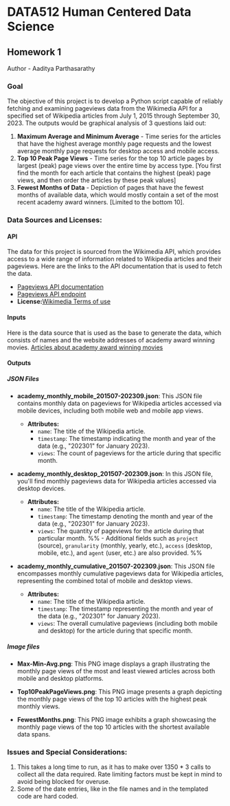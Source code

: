 # DATA512 Human Centered Data Science

## Homework 1
Author - Aaditya Parthasarathy

### Goal 

The objective of this project is to develop a Python script capable of reliably fetching and examining pageviews data from the Wikimedia API for a specified set of Wikipedia articles from July 1, 2015 through September 30, 2023. The outputs would be graphical analysis of 3 questions laid out:

1. **Maximum Average and Minimum Average** - Time series for the articles that have the highest average monthly page requests and the lowest average monthly page requests for desktop access and mobile access.
2. **Top 10 Peak Page Views** - Time series for the top 10 article pages by largest (peak) page views over the entire time by access type. [You first find the month for each article that contains the highest (peak) page views, and then order the articles by these peak values]
3. **Fewest Months of Data** - Depiction of pages that have the fewest months of available data, which would mostly contain a set of the most recent academy award winners. [Limited to the bottom 10].

### Data Sources and Licenses:

#### API
The data for this project is sourced from the Wikimedia API, which provides access to a wide range of information related to Wikipedia articles and their pageviews. Here are the links to the API documentation that is used to fetch the data.
- [Pageviews API documentation](https://wikitech.wikimedia.org/wiki/Analytics/AQS/Pageviews)
- [Pageviews API endpoint](https://wikimedia.org/api/rest_v1/#!/Pageviews_data/get_metrics_pageviews_aggregate_project_access_agent_granularity_start_end)
- **License:**[Wikimedia Terms of use](https://www.mediawiki.org/wiki/API:REST_API#Terms_and_conditions)

#### Inputs

Here is the data source that is used as the base to generate the data, which consists of names and the website addresses of academy award winning movies.  [Articles about academy award winning movies](https://docs.google.com/spreadsheets/d/1A1h_7KAo7KXaVxdScJmIVPTvjb3IuY9oZhNV4ZHxrxw/edit?usp=sharing)

#### Outputs

##### JSON Files
- **academy_monthly_mobile_201507-202309.json**: This JSON file contains monthly data on pageviews for Wikipedia articles accessed via mobile devices, including both mobile web and mobile app views.
   - **Attributes:**
     - `name`: The title of the Wikipedia article.
     - `timestamp`: The timestamp indicating the month and year of the data (e.g., "202301" for January 2023).
     - `views`: The count of pageviews for the article during that specific month.

- **academy_monthly_desktop_201507-202309.json**: In this JSON file, you'll find monthly pageviews data for Wikipedia articles accessed via desktop devices.
   - **Attributes:**
     - `name`: The title of the Wikipedia article.
     - `timestamp`: The timestamp denoting the month and year of the data (e.g., "202301" for January 2023).
     - `views`: The quantity of pageviews for the article during that particular month.
     %% - Additional fields such as `project` (source), `granularity` (monthly, yearly, etc.), `access` (desktop, mobile, etc.), and `agent` (user, etc.) are also provided. %%

- **academy_monthly_cumulative_201507-202309.json**: This JSON file encompasses monthly cumulative pageviews data for Wikipedia articles, representing the combined total of mobile and desktop views.
   - **Attributes:**
     - `name`: The title of the Wikipedia article.
     - `timestamp`: The timestamp representing the month and year of the data (e.g., "202301" for January 2023).
     - `views`: The overall cumulative pageviews (including both mobile and desktop) for the article during that specific month.
##### Image files
- **Max-Min-Avg.png**: This PNG image displays a graph illustrating the monthly page views of the most and least viewed articles across both mobile and desktop platforms.

- **Top10PeakPageViews.png**: This PNG image presents a graph depicting the monthly page views of the top 10 articles with the highest peak monthly views.

- **FewestMonths.png**: This PNG image exhibits a graph showcasing the monthly page views of the top 10 articles with the shortest available data spans.

### Issues and Special Considerations:
1. This takes a long time to run, as it has to make over 1350 \* 3 calls to collect all the data required. Rate limiting factors must be kept in mind to avoid being blocked for overuse.
2. Some of the date entries, like in the file names and in the templated code are hard coded.
